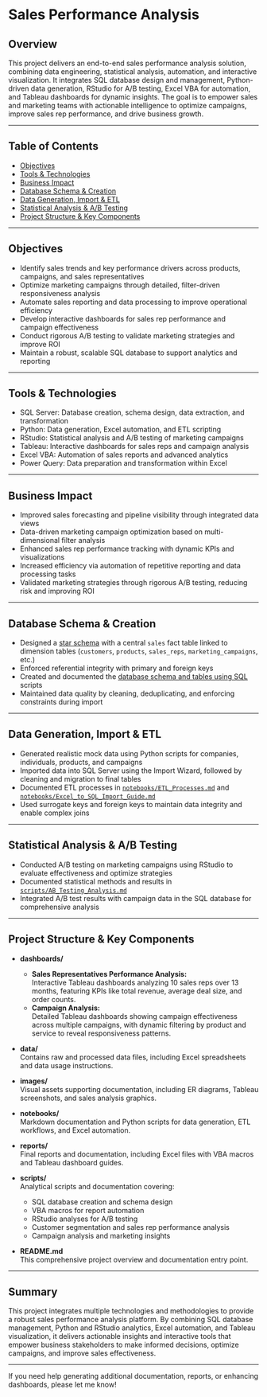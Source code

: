 # Sales Performance Analysis

## Overview

This project delivers an end-to-end sales performance analysis solution, combining data engineering, statistical analysis, automation, and interactive visualization. It integrates SQL database design and management, Python-driven data generation, RStudio for A/B testing, Excel VBA for automation, and Tableau dashboards for dynamic insights. The goal is to empower sales and marketing teams with actionable intelligence to optimize campaigns, improve sales rep performance, and drive business growth.

---

## Table of Contents

- [Objectives](#objectives)  
- [Tools & Technologies](#tools--technologies)  
- [Business Impact](#business-impact)  
- [Database Schema & Creation](#database-schema--creation)  
- [Data Generation, Import & ETL](#data-generation-import--etl)  
- [Statistical Analysis & A/B Testing](#statistical-analysis--ab-testing)  
- [Project Structure & Key Components](#project-structure--key-components)  

---

## Objectives

- Identify sales trends and key performance drivers across products, campaigns, and sales representatives  
- Optimize marketing campaigns through detailed, filter-driven responsiveness analysis  
- Automate sales reporting and data processing to improve operational efficiency  
- Develop interactive dashboards for sales rep performance and campaign effectiveness  
- Conduct rigorous A/B testing to validate marketing strategies and improve ROI  
- Maintain a robust, scalable SQL database to support analytics and reporting  

---

## Tools & Technologies

- SQL Server: Database creation, schema design, data extraction, and transformation  
- Python: Data generation, Excel automation, and ETL scripting  
- RStudio: Statistical analysis and A/B testing of marketing campaigns  
- Tableau: Interactive dashboards for sales reps and campaign analysis  
- Excel VBA: Automation of sales reports and advanced analytics  
- Power Query: Data preparation and transformation within Excel  

---

## Business Impact

- Improved sales forecasting and pipeline visibility through integrated data views  
- Data-driven marketing campaign optimization based on multi-dimensional filter analysis  
- Enhanced sales rep performance tracking with dynamic KPIs and visualizations  
- Increased efficiency via automation of repetitive reporting and data processing tasks  
- Validated marketing strategies through rigorous A/B testing, reducing risk and improving ROI  

---

## Database Schema & Creation

- Designed a [star schema](https://github.com/Serkan-Dursun/Sales-Analysis/blob/b2a88b515b3e4dfdfe515e21bd95d92282083ff0/images/SQL_Sales_Analysis_db_Diagram_ERD.jpg) with a central `sales` fact table linked to dimension tables (`customers`, `products`, `sales_reps`, `marketing_campaigns`, etc.)  
- Enforced referential integrity with primary and foreign keys  
- Created and documented the [database schema and tables using SQL](https://github.com/Serkan-Dursun/Sales-Analysis/blob/b2a88b515b3e4dfdfe515e21bd95d92282083ff0/scripts/SQL_Creating_Database_and_Tables.md) scripts
- Maintained data quality by cleaning, deduplicating, and enforcing constraints during import  

---

## Data Generation, Import & ETL

- Generated realistic mock data using Python scripts for companies, individuals, products, and campaigns  
- Imported data into SQL Server using the Import Wizard, followed by cleaning and migration to final tables  
- Documented ETL processes in [`notebooks/ETL_Processes.md`]([notebooks/ETL_Processes.md](https://github.com/Serkan-Dursun/Sales-Analysis/blob/b2a88b515b3e4dfdfe515e21bd95d92282083ff0/notebooks/ETL_Processes.md)) and [`notebooks/Excel_to_SQL_Import_Guide.md`](notebooks/Excel_to_SQL_Import_Guide.md)  
- Used surrogate keys and foreign keys to maintain data integrity and enable complex joins  

---

## Statistical Analysis & A/B Testing

- Conducted A/B testing on marketing campaigns using RStudio to evaluate effectiveness and optimize strategies  
- Documented statistical methods and results in [`scripts/AB_Testing_Analysis.md`](scripts/AB_Testing_Analysis.md)  
- Integrated A/B test results with campaign data in the SQL database for comprehensive analysis  

---

## Project Structure & Key Components

- **dashboards/**  
  - **Sales Representatives Performance Analysis:**  
    Interactive Tableau dashboards analyzing 10 sales reps over 13 months, featuring KPIs like total revenue, average deal size, and order counts.  
  - **Campaign Analysis:**  
    Detailed Tableau dashboards showing campaign effectiveness across multiple campaigns, with dynamic filtering by product and service to reveal responsiveness patterns.

- **data/**  
  Contains raw and processed data files, including Excel spreadsheets and data usage instructions.

- **images/**  
  Visual assets supporting documentation, including ER diagrams, Tableau screenshots, and sales analysis graphics.

- **notebooks/**  
  Markdown documentation and Python scripts for data generation, ETL workflows, and Excel automation.

- **reports/**  
  Final reports and documentation, including Excel files with VBA macros and Tableau dashboard guides.

- **scripts/**  
  Analytical scripts and documentation covering:  
  - SQL database creation and schema design  
  - VBA macros for report automation  
  - RStudio analyses for A/B testing  
  - Customer segmentation and sales rep performance analysis  
  - Campaign analysis and marketing insights  

- **README.md**  
  This comprehensive project overview and documentation entry point.

---

## Summary

This project integrates multiple technologies and methodologies to provide a robust sales performance analysis platform. By combining SQL database management, Python and RStudio analytics, Excel automation, and Tableau visualization, it delivers actionable insights and interactive tools that empower business stakeholders to make informed decisions, optimize campaigns, and improve sales effectiveness.

---

If you need help generating additional documentation, reports, or enhancing dashboards, please let me know!
